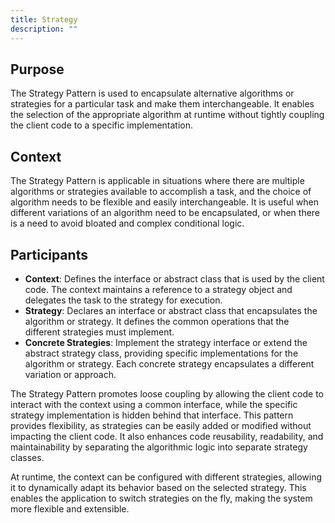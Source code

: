 ```yaml
---
title: Strategy
description: ""
---
```


## Purpose

The Strategy Pattern is used to encapsulate alternative algorithms or strategies for a particular task and make them interchangeable. It enables the selection of the appropriate algorithm at runtime without tightly coupling the client code to a specific implementation.

## Context

The Strategy Pattern is applicable in situations where there are multiple algorithms or strategies available to accomplish a task, and the choice of algorithm needs to be flexible and easily interchangeable. It is useful when different variations of an algorithm need to be encapsulated, or when there is a need to avoid bloated and complex conditional logic.

## Participants

- **Context**: Defines the interface or abstract class that is used by the client code. The context maintains a reference to a strategy object and delegates the task to the strategy for execution.
- **Strategy**: Declares an interface or abstract class that encapsulates the algorithm or strategy. It defines the common operations that the different strategies must implement.
- **Concrete Strategies**: Implement the strategy interface or extend the abstract strategy class, providing specific implementations for the algorithm or strategy. Each concrete strategy encapsulates a different variation or approach.

The Strategy Pattern promotes loose coupling by allowing the client code to interact with the context using a common interface, while the specific strategy implementation is hidden behind that interface. This pattern provides flexibility, as strategies can be easily added or modified without impacting the client code. It also enhances code reusability, readability, and maintainability by separating the algorithmic logic into separate strategy classes.

At runtime, the context can be configured with different strategies, allowing it to dynamically adapt its behavior based on the selected strategy. This enables the application to switch strategies on the fly, making the system more flexible and extensible.
